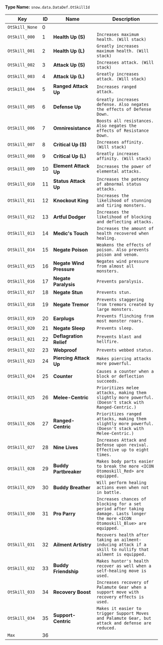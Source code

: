 **Type Name:** `snow.data.DataDef.OtSkillId`

**Key**                       |    **ID** | **Name**                                                       | **Description**
 ---------------------------- | --------- | -------------------------------------------------------------- | ----------------------------------------------------------------------------------------------------
`OtSkill_None`                |         0 |                                                                |   
`OtSkill_000`                 |         1 | **Health Up (S)**                                              | `Increases maximum health. (Will stack)`
`OtSkill_001`                 |         2 | **Health Up (L)**                                              | `Greatly increases maximum health. (Will stack)`
`OtSkill_002`                 |         3 | **Attack Up (S)**                                              | `Increases attack. (Will stack)`
`OtSkill_003`                 |         4 | **Attack Up (L)**                                              | `Greatly increases attack. (Will stack)`
`OtSkill_004`                 |         5 | **Ranged Attack Up**                                           | `Increases ranged attack.`
`OtSkill_005`                 |         6 | **Defense Up**                                                 | `Greatly increases defense. Also negates the effects of Defense Down.`
`OtSkill_006`                 |         7 | **Omniresistance**                                             | `Boosts all resistances. Also negates the effects of Resistance Down.`
`OtSkill_007`                 |         8 | **Critical Up (S)**                                            | `Increases affinity. (Will stack)`
`OtSkill_008`                 |         9 | **Critical Up (L)**                                            | `Greatly increases affinity. (Will stack)`
`OtSkill_009`                 |        10 | **Element Attack Up**                                          | `Increases the power of elemental attacks.`
`OtSkill_010`                 |        11 | **Status Attack Up**                                           | `Increases the potency of abnormal status attacks.`
`OtSkill_011`                 |        12 | **Knockout King**                                              | `Increases the likelihood of stunning and tiring monsters.`
`OtSkill_012`                 |        13 | **Artful Dodger**                                              | `Increases the likelihood of blocking and deflecting attacks.`
`OtSkill_013`                 |        14 | **Medic's Touch**                                              | `Increases the amount of health recovered when healing.`
`OtSkill_014`                 |        15 | **Negate Poison**                                              | `Weakens the effects of poison. Also prevents poison and venom.`
`OtSkill_015`                 |        16 | **Negate Wind Pressure**                                       | `Negates wind pressure from almost all monsters.`
`OtSkill_016`                 |        17 | **Negate Paralysis**                                           | `Prevents paralysis.`
`OtSkill_017`                 |        18 | **Negate Stun**                                                | `Prevents stun.`
`OtSkill_018`                 |        19 | **Negate Tremor**                                              | `Prevents staggering from tremors created by large monsters.`
`OtSkill_019`                 |        20 | **Earplugs**                                                   | `Prevents flinching from most monster roars.`
`OtSkill_020`                 |        21 | **Negate Sleep**                                               | `Prevents sleep.`
`OtSkill_021`                 |        22 | **Deflagration Relief**                                        | `Prevents blast and hellfire.`
`OtSkill_022`                 |        23 | **Webproof**                                                   | `Prevents webbed status.`
`OtSkill_023`                 |        24 | **Piercing Attack Up**                                         | `Makes piercing attacks more powerful.`
`OtSkill_024`                 |        25 | **Counter**                                                    | `Causes a counter when a block or deflection succeeds.`
`OtSkill_025`                 |        26 | **Melee-Centric**                                              | `Prioritizes melee attacks, making them slightly more powerful. (Doesn't stack with Ranged-Centric.)`
`OtSkill_026`                 |        27 | **Ranged-Centric**                                             | `Prioritizes ranged attacks, making them slightly more powerful. (Doesn't stack with Melee-Centric.)`
`OtSkill_027`                 |        28 | **Nine Lives**                                                 | `Increases Attack and Defense upon revival. Effective up to eight times.`
`OtSkill_028`                 |        29 | **Buddy Partbreaker**                                          | `Makes body parts easier to break the more <ICON Otomoskill_Red> are equipped.`
`OtSkill_029`                 |        30 | **Buddy Breather**                                             | `Will perform healing actions even when not in battle.`
`OtSkill_030`                 |        31 | **Pro Parry**                                                  | `Increases chances of blocking for a set period after taking damage. Lasts longer the more <ICON Otomoskill_Blue> are equipped.`
`OtSkill_031`                 |        32 | **Ailment Artistry**                                           | `Recovers health after taking an ailment-inducing attack if a skill to nullify that ailment is equipped.`
`OtSkill_032`                 |        33 | **Buddy Friendship**                                           | `Makes hunter's health recover as well when a self-healing move is used.`
`OtSkill_033`                 |        34 | **Recovery Boost**                                             | `Increases recovery of Palamute Gear when a support move with recovery effects is used.`
`OtSkill_034`                 |        35 | **Support-Centric**                                            | `Makes it easier to trigger Support Moves and Palamute Gear, but attack and defense are reduced.`
`Max`                         |        36 |                                                                |   
